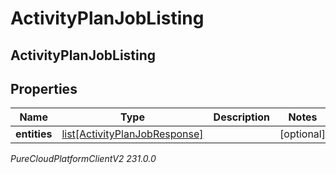 # ActivityPlanJobListing

## ActivityPlanJobListing

## Properties

|Name | Type | Description | Notes|
|------------ | ------------- | ------------- | -------------|
| **entities** | [list[ActivityPlanJobResponse]](ActivityPlanJobResponse) |  | [optional] |



_PureCloudPlatformClientV2 231.0.0_
